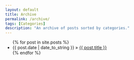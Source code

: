 ```yaml
---
layout: default
title: Archive
permalink: /archive/
tags: [Categories]
description: "An archive of posts sorted by categories."
---
```


<ul class="posts">
{% for post in site.posts %}
<li><span>{{ post.date | date_to_string }}</span> &raquo; <a href="{{ post.url }}">{{ post.title }}</a></li>
{% endfor %}
</ul>
</div>
